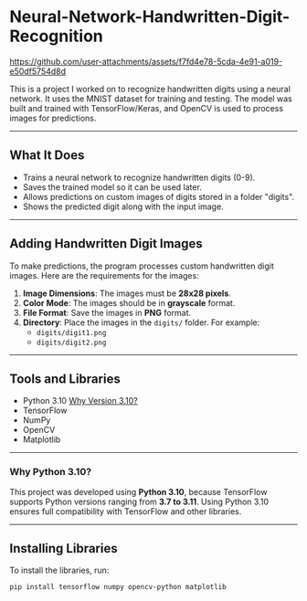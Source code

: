# Neural-Network-Handwritten-Digit-Recognition

https://github.com/user-attachments/assets/f7fd4e78-5cda-4e91-a019-e50df5754d8d

This is a project I worked on to recognize handwritten digits using a neural network. It uses the MNIST dataset for training and testing. The model was built and trained with TensorFlow/Keras, and OpenCV is used to process images for predictions.

---

## What It Does
- Trains a neural network to recognize handwritten digits (0-9).
- Saves the trained model so it can be used later.
- Allows predictions on custom images of digits stored in a folder "digits".
- Shows the predicted digit along with the input image.

---

## Adding Handwritten Digit Images
To make predictions, the program processes custom handwritten digit images. Here are the requirements for the images:

1. **Image Dimensions**: The images must be **28x28 pixels**.
2. **Color Mode**: The images should be in **grayscale** format.
3. **File Format**: Save the images in **PNG** format.
4. **Directory**: Place the images in the `digits/` folder. For example:
   - `digits/digit1.png`
   - `digits/digit2.png`

---

## Tools and Libraries
- Python 3.10 [Why Version 3.10?](#why-python-310)
- TensorFlow
- NumPy
- OpenCV
- Matplotlib

---

### Why Python 3.10?
This project was developed using **Python 3.10**, because TensorFlow supports Python versions ranging from **3.7 to 3.11**. Using Python 3.10 ensures full compatibility with TensorFlow and other libraries.

---

## Installing Libraries
To install the libraries, run:
```bash
pip install tensorflow numpy opencv-python matplotlib
